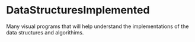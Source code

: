 # DataStructuresImplemented
Many visual programs that will help understand the implementations of the data structures and algorithims.
